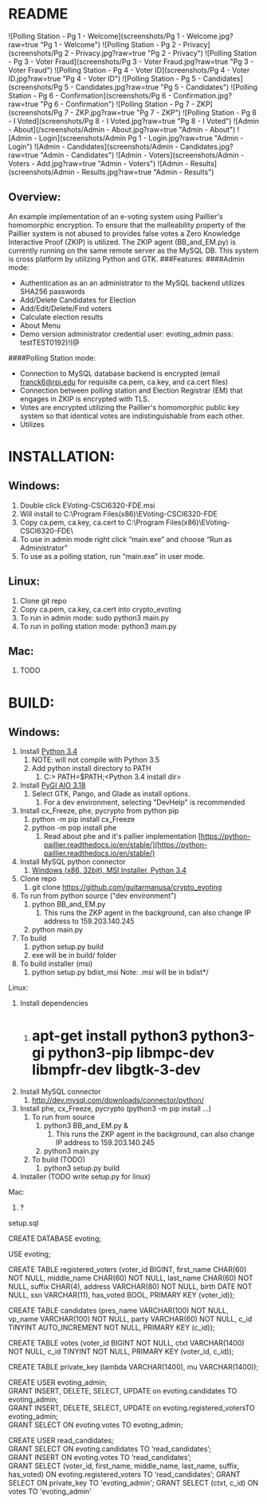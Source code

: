 README
======
![Polling Station - Pg 1 - Welcome](screenshots/Pg 1 - Welcome.jpg?raw=true "Pg 1 - Welcome")
![Polling Station - Pg 2 - Privacy](screenshots/Pg 2 - Privacy.jpg?raw=true "Pg 2 - Privacy")
![Polling Station - Pg 3 - Voter Fraud](screenshots/Pg 3 - Voter Fraud.jpg?raw=true "Pg 3 - Voter Fraud")
![Polling Station - Pg 4 - Voter ID](screenshots/Pg 4 - Voter ID.jpg?raw=true "Pg 4 - Voter ID")
![Polling Station - Pg 5 - Candidates](screenshots/Pg 5 - Candidates.jpg?raw=true "Pg 5 - Candidates")
![Polling Station - Pg 6 - Confirmation](screenshots/Pg 6 - Confirmation.jpg?raw=true "Pg 6 - Confirmation")
![Polling Station - Pg 7 - ZKP](screenshots/Pg 7 - ZKP.jpg?raw=true "Pg 7 - ZKP")
![Polling Station - Pg 8 - I Voted](screenshots/Pg 8 - I Voted.jpg?raw=true "Pg 8 - I Voted")
![Admin - About](/screenshots/Admin - About.jpg?raw=true "Admin - About")
![Admin - Login](screenshots/Admin Pg 1 - Login.jpg?raw=true "Admin - Login")
![Admin - Candidates](screenshots/Admin - Candidates.jpg?raw=true "Admin - Candidates")
![Admin - Voters](screenshots/Admin - Voters - Add.jpg?raw=true "Admin - Voters")
![Admin - Results](screenshots/Admin - Results.jpg?raw=true "Admin - Results")


Overview:
---------
An example implementation of an e-voting system using Paillier's homomorphic encryption.
To ensure that the malleability property of the Paillier system is not abused to provides
false votes a Zero Knowledge Interactive Proof (ZKIP) is utilized.  The ZKIP agent (BB_and_EM.py)
is currently running on the same remote server as the MySQL DB.  This system is cross platform
by utilizing Python and GTK.
###Features:
####Admin mode:
- Authentication as an an administrator to the MySQL backend utilizes SHA256 passwords
- Add/Delete Candidates for Election
- Add/Edit/Delete/Find voters
- Calculate election results
- About Menu
- Demo version administrator credential
    user: evoting_admin
    pass: testTEST0192)!(@

####Polling Station mode:
- Connection to MySQL database backend is encrypted (email franck6@rpi.edu for requisite ca.pem, ca.key, and ca.cert files)
- Connection between polling station and Election Registrar (EM) that engages in ZKIP is encrypted with TLS.
- Votes are encrypted utilizing the Paillier's homomorphic public key system so that identical votes are indistinguishable from each other.
- Utilizes

INSTALLATION:
=============

Windows:
--------
1. Double click EVoting-CSCI6320-FDE.msi
2. Will install to C:\Program Files(x86)\EVoting-CSCI6320-FDE
3. Copy ca.pem, ca.key, ca.cert to C:\Program Files(x86)\EVoting-CSCI6320-FDE\
4. To use in admin mode right click “main.exe” and choose “Run as Administrator”
5. To use as a polling station, run “main.exe” in user mode.

Linux:
------
1. Clone git repo
2. Copy ca.pem, ca.key, ca.cert into crypto_evoting
3. To run in admin mode:
    sudo python3 main.py
4. To run in polling station mode:
    python3 main.py

Mac:
----
1. TODO


BUILD:
======
Windows:
--------
1. Install [Python 3.4](https://www.python.org/ftp/python/3.4.4/python-3.4.4.msi)
   1. NOTE: will not compile with Python 3.5
   2. Add python install directory to PATH
      1. C:> PATH=$PATH;<Python 3.4 install dir>
2. Install [PyGI AIO 3.18](https://sourceforge.net/projects/pygobjectwin32/files/latest/download)
   1. Select GTK, Pango, and Glade as install options.
      1. For a dev environment, selecting "DevHelp" is recommended
3. Install cx_Freeze, phe, pycrypto from python pip
   1. python -m pip install cx_Freeze
   2. python -m pop install phe
      1. Read about phe and it's pallier implementation [https://python-paillier.readthedocs.io/en/stable/](https://python-paillier.readthedocs.io/en/stable/)
4. Install MySQL python connector
   1. [Windows (x86, 32bit), MSI Installer, Python 3.4](https://dev.mysql.com/downloads/connector/python/2.1.html)
5. Clone repo
   1. git clone https://github.com/guitarmanusa/crypto_evoting
6. To run from python source ("dev environment")
   1. python BB_and_EM.py
      1. This runs the ZKP agent in the background, can also change IP address to 159.203.140.245
   2. python main.py
7. To build
   1. python setup.py build
   2. exe will be in build/ folder
8. To build installer (msi)
   1. python setup.py bdist_msi
      Note: .msi will be in bdist*/

Linux:
1. Install dependencies
   1. # apt-get install python3 python3-gi python3-pip libmpc-dev libmpfr-dev libgtk-3-dev
2. Install MySQL connector
   1. http://dev.mysql.com/downloads/connector/python/
3. Install phe, cx_Freeze, pycrypto (python3 -m pip install ...)
   1. To run from source
      1. python3 BB_and_EM.py &
         1. This runs the ZKP agent in the background, can also change IP address to 159.203.140.245
      2. python3 main.py
   2. To build (TODO)
      1. python3 setup.py build
4. Installer (TODO write setup.py for linux)

Mac:
1. ?

setup.sql

CREATE DATABASE evoting;

USE evoting;

CREATE TABLE registered_voters (voter_id BIGINT, first_name CHAR(60) NOT NULL, middle_name CHAR(60) NOT NULL, last_name CHAR(60) NOT NULL, suffix CHAR(4), address VARCHAR(80) NOT NULL, birth DATE NOT NULL, ssn VARCHAR(11), has_voted BOOL, PRIMARY KEY (voter_id));

CREATE TABLE candidates (pres_name VARCHAR(100) NOT NULL, vp_name VARCHAR(100) NOT NULL, party VARCHAR(60) NOT NULL, c_id TINYINT AUTO_INCREMENT NOT NULL, PRIMARY KEY (c_id));

CREATE TABLE votes (voter_id BIGINT NOT NULL, ctxt VARCHAR(1400) NOT NULL, c_id TINYINT NOT NULL, PRIMARY KEY (voter_id, c_id));

CREATE TABLE private_key (lambda VARCHAR(1400), mu VARCHAR(1400));

CREATE USER evoting_admin;  
GRANT INSERT, DELETE, SELECT, UPDATE on evoting.candidates TO evoting_admin;  
GRANT INSERT, DELETE, SELECT, UPDATE on evoting.registered_votersTO evoting_admin;  
GRANT SELECT ON evoting.votes TO evoting_admin;

CREATE USER read_candidates;  
GRANT SELECT ON evoting.candidates TO ‘read_candidates’;  
GRANT INSERT ON evoting.votes TO ‘read_candidates’;  
GRANT SELECT (voter_id, first_name, middle_name, last_name, suffix, has_voted) ON evoting.registered_voters TO ‘read_candidates’;
GRANT SELECT ON private_key TO 'evoting_admin';
GRANT SELECT (ctxt, c_id) ON votes TO 'evoting_admin'
